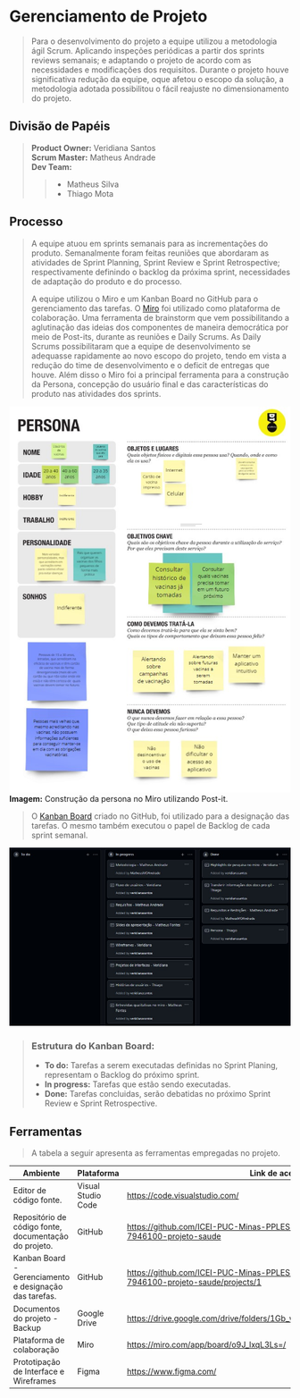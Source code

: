 # Gerenciamento de Projeto

> Para o desenvolvimento do projeto a equipe utilizou a metodologia ágil Scrum. 
> Aplicando inspeções periódicas a partir dos sprints reviews semanais; e adaptando o projeto de acordo com as necessidades e modificações dos requisitos.
> Durante o projeto houve significativa redução da equipe, oque afetou o escopo da solução, a metodologia adotada possibilitou o fácil reajuste no dimensionamento do projeto.  

## Divisão de Papéis

> <strong>Product Owner:</strong> Veridiana Santos <br>
> <strong>Scrum Master:</strong> Matheus Andrade <br>
> <strong>Dev Team:</strong> 
> > * Matheus Silva
> > * Thiago Mota

## Processo

> A equipe atuou em sprints semanais para as incrementações do produto. 
> Semanalmente foram feitas reuniões que abordaram as atividades de Sprint Planning, Sprint Review e Sprint Retrospective; respectivamente definindo o backlog da próxima sprint, necessidades de adaptação do produto e do processo.   
> 
> A equipe utilizou o Miro e um Kanban Board no GitHub para o gerenciamento das tarefas.
> O [Miro](https://miro.com/app/board/o9J_lxqL3Ls=/) foi utilizado como plataforma de colaboração. Uma ferramenta de brainstorm que vem possibilitando a aglutinação das ideias dos componentes de maneira democrática por meio de Post-its, durante as reuniões e Daily Scrums. As Daily Scrums possibilitaram que a equipe de desenvolvimento se adequasse rapidamente ao novo escopo do projeto, tendo em vista a redução do time de desenvolvimento e o deficit de entregas que houve. Além disso o Miro foi a principal ferramenta para a construção da Persona, concepção do usuário final e das características do produto nas atividades dos sprints.  
> 
![Persona](images/PersonaMiro.jpg)
<br><strong>Imagem:</strong> Construção da persona no Miro utilizando Post-it.
> 
> O [Kanban Board](https://github.com/ICEI-PUC-Minas-PPLES-TI/PLF-ES-2021-2-TI1-7946100-projeto-saude/projects/1) criado no GitHub, foi utilizado para a designação das tarefas. O mesmo também executou o papel de Backlog de cada sprint semanal.
> 
![Kanban](images/kanban.jpg)
> 
> ### Estrutura do Kanban Board:
> * <strong>To do:</strong> Tarefas a serem executadas definidas no Sprint Planing, representam o Backlog do próximo sprint.
> * <strong>In progress:</strong> Tarefas que estão sendo executadas.
> * <strong>Done:</strong> Tarefas concluidas, serão debatidas no próximo Sprint Review e Sprint Retrospective.
>  

## Ferramentas

> A tabela a seguir apresenta as ferramentas empregadas no projeto.

| Ambiente | Plataforma | Link de acesso |
|----------|------------|----------------|
| Editor de código fonte. | Visual Studio Code | https://code.visualstudio.com/ |
| Repositório de código fonte, documentação do projeto. | GitHub | https://github.com/ICEI-PUC-Minas-PPLES-TI/PLF-ES-2021-2-TI1-7946100-projeto-saude |
| Kanban Board - Gerenciamento e designação das tarefas. | GitHub | https://github.com/ICEI-PUC-Minas-PPLES-TI/PLF-ES-2021-2-TI1-7946100-projeto-saude/projects/1 |
| Documentos do projeto - Backup| Google Drive | https://drive.google.com/drive/folders/1Gb_w65RXXSZdNdquSArGnOJSCtdtZsnp |
| Plataforma de colaboração | Miro | https://miro.com/app/board/o9J_lxqL3Ls=/ |
| Prototipação de Interface e Wireframes | Figma | https://www.figma.com/ |

